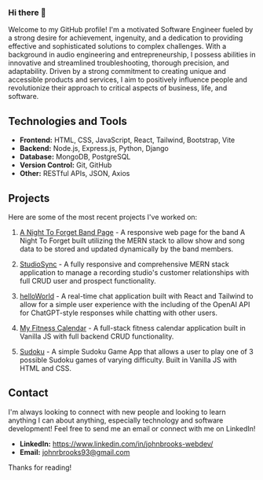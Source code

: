 ### Hi there 👋

Welcome to my GitHub profile! I'm a motivated Software Engineer fueled by a strong desire for achievement, ingenuity, and a dedication to providing effective and sophisticated solutions to complex challenges. With a background in audio engineering and entrepreneurship, I possess abilities in innovative and streamlined troubleshooting, thorough precision, and adaptability. Driven by a strong commitment to creating unique and accessible products and services, I aim to positively influence people and revolutionize their approach to critical aspects of business, life, and software.

## Technologies and Tools

* **Frontend:** HTML, CSS, JavaScript, React, Tailwind, Bootstrap, Vite
* **Backend:** Node.js, Express.js, Python, Django
* **Database:** MongoDB, PostgreSQL
* **Version Control:** Git, GitHub
* **Other:** RESTful APIs, JSON, Axios

## Projects
Here are some of the most recent projects I've worked on:

1. [A Night To Forget Band Page](https://github.com/johnrbrooks/ANTF-Band-Site-Front) - A responsive web page for the band A Night To Forget built utilizing the MERN stack to allow show and song data to be stored and updated dynamically by the band members.

2. [StudioSync](https://github.com/johnrbrooks/StudioSync-frontend) - A fully responsive and comprehensive MERN stack application to manage a recording studio's customer relationships with full CRUD user and prospect functionality.

3. [helloWorld](https://github.com/kevinleet/helloWorld_frontend) - A real-time chat application built with React and Tailwind to allow for a simple user experience with the including of the OpenAI API for ChatGPT-style responses while chatting with other users.

4. [My Fitness Calendar](https://github.com/johnrbrooks/Workout-Helper) - A full-stack fitness calendar application built in Vanilla JS with full backend CRUD functionality.

5. [Sudoku](https://github.com/johnrbrooks/Sudoku-Game) - A simple Sudoku Game App that allows a user to play one of 3 possible Sudoku games of varying difficulty. Built in Vanilla JS with HTML and CSS.

## Contact

I'm always looking to connect with new people and looking to learn anything I can about anything, especially technology and software development! Feel free to send me an email or connect with me on LinkedIn!

* **LinkedIn:** https://www.linkedin.com/in/johnbrooks-webdev/
* **Email:** johnrbrooks93@gmail.com

Thanks for reading!
